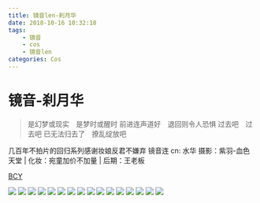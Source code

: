 ```yaml
---
title: 镜音len-刹月华
date: 2018-10-16 10:32:18
tags: 
    - 镜音
    - cos
    - 镜音len
categories: Cos
---
```

# 镜音-刹月华
> 是幻梦或现实　是梦时或醒时 
前进连声道好　退回则令人恐惧 
过去吧　过去吧 
已无法归去了　撩乱绽放吧 

几百年不拍片的回归系列感谢妆娘反君不嫌弃
镜音连 cn: 水华
摄影：紫羽-血色天堂 | 化妆：宛童加价不加量 | 后期：王老板

[BCY](https://bcy.net/item/detail/6550984503676895502)

![](https://img-bcy-qn.pstatp.com/coser/75358/post/4br0/1fbdc0a04e1111e890bc3f72ebb5340e.jpg/w650)
![](https://img-bcy-qn.pstatp.com/coser/75358/post/4br0/118eec704e1111e890bc3f72ebb5340e.jpg/w650)
![](https://img-bcy-qn.pstatp.com/coser/75358/post/4br0/dccb14a04e1011e890bc3f72ebb5340e.jpg/w650)
![](https://img-bcy-qn.pstatp.com/coser/75358/post/4br0/e300e4d04e1011e890bc3f72ebb5340e.jpg/w650)
![](https://img-bcy-qn.pstatp.com/coser/75358/post/4br0/e860c7604e1011e890bc3f72ebb5340e.jpg/w650)
![](https://img-bcy-qn.pstatp.com/coser/75358/post/4br0/eb65a2f04e1011e890bc3f72ebb5340e.jpg/w650)
![](https://img-bcy-qn.pstatp.com/coser/75358/post/4br0/ee2670a04e1011e890bc3f72ebb5340e.jpg/w650)
![](https://img-bcy-qn.pstatp.com/coser/75358/post/4br0/1d0a12504e1111e890bc3f72ebb5340e.jpg/w650)
![](https://img-bcy-qn.pstatp.com/coser/75358/post/4br0/f4d78b504e1011e890bc3f72ebb5340e.jpg/w650)
![](https://img-bcy-qn.pstatp.com/coser/75358/post/4br0/f1a0a3404e1011e890bc3f72ebb5340e.jpg/w650)
![](https://img-bcy-qn.pstatp.com/coser/75358/post/4br0/0da8b1904e1111e890bc3f72ebb5340e.jpg/w650)
![](https://img-bcy-qn.pstatp.com/coser/75358/post/4br0/f8302c304e1011e890bc3f72ebb5340e.jpg/w650)
![](https://img-bcy-qn.pstatp.com/coser/75358/post/4br0/cfba81b04e1011e890bc3f72ebb5340e.jpg/w650)
![](https://img-bcy-qn.pstatp.com/coser/75358/post/4br0/ffc05c404e1011e890bc3f72ebb5340e.jpg/w650)
![](https://img-bcy-qn.pstatp.com/coser/75358/post/4br0/035ff1304e1111e890bc3f72ebb5340e.jpg/w650)
![](https://img-bcy-qn.pstatp.com/coser/75358/post/4br0/077ec8404e1111e890bc3f72ebb5340e.jpg/w650)

